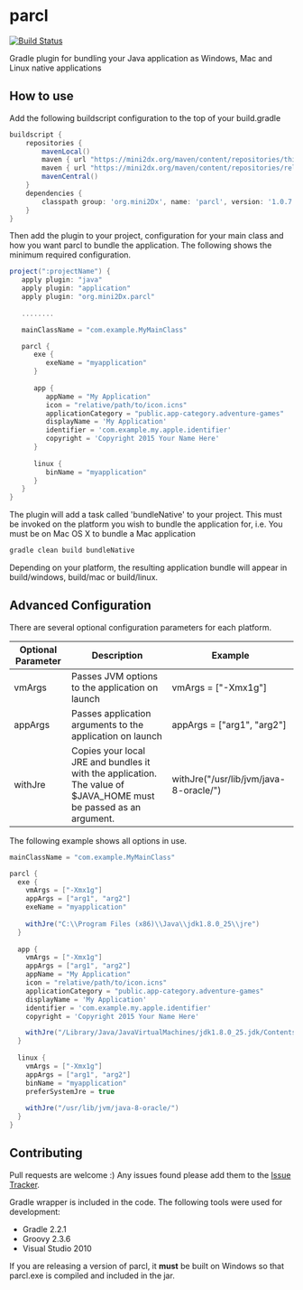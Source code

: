 parcl
==========

[![Build Status](https://travis-ci.org/mini2Dx/parcl.svg?branch=master)](https://travis-ci.org/mini2Dx/parcl)

Gradle plugin for bundling your Java application as Windows, Mac and Linux native applications

## How to use

Add the following buildscript configuration to the top of your build.gradle

```gradle
buildscript {
    repositories {
        mavenLocal()
        maven { url "https://mini2dx.org/maven/content/repositories/thirdparty" }
		maven { url "https://mini2dx.org/maven/content/repositories/releases" }
        mavenCentral()
    }
    dependencies {
        classpath group: 'org.mini2Dx', name: 'parcl', version: '1.0.7'
    }
}
```

Then add the plugin to your project, configuration for your main class and how you want parcl to bundle the application. The following shows the minimum required configuration.

```gradle
project(":projectName") {
   apply plugin: "java"
   apply plugin: "application"
   apply plugin: "org.mini2Dx.parcl"
   
   ........

   mainClassName = "com.example.MyMainClass"

   parcl {
      exe {
         exeName = "myapplication"
      }
		
      app {
         appName = "My Application"
         icon = "relative/path/to/icon.icns"
         applicationCategory = "public.app-category.adventure-games"
         displayName = 'My Application'
         identifier = 'com.example.my.apple.identifier'
         copyright = 'Copyright 2015 Your Name Here'
      }
		
      linux {
         binName = "myapplication"
      }
   }
}
```

The plugin will add a task called 'bundleNative' to your project. This must be invoked on the platform you wish to bundle the application for, i.e. You must be on Mac OS X to bundle a Mac application

```bash
gradle clean build bundleNative
```

Depending on your platform, the resulting application bundle will appear in build/windows, build/mac or build/linux.

## Advanced Configuration

There are several optional configuration parameters for each platform.

| Optional Parameter  | Description | Example |
| ------------- | ------------- | ------------- |
| vmArgs | Passes JVM options to the application on launch  | vmArgs = ["-Xmx1g"] |
| appArgs  | Passes application arguments to the application on launch  | appArgs = ["arg1", "arg2"] |
| withJre  | Copies your local JRE and bundles it with the application. The value of $JAVA_HOME must be passed as an argument. | withJre("/usr/lib/jvm/java-8-oracle/") |

The following example shows all options in use.

```gradle
mainClassName = "com.example.MyMainClass"

parcl {
  exe {
    vmArgs = ["-Xmx1g"]
    appArgs = ["arg1", "arg2"]
    exeName = "myapplication"
			
    withJre("C:\\Program Files (x86)\\Java\\jdk1.8.0_25\\jre")
  }
		
  app {
    vmArgs = ["-Xmx1g"]
    appArgs = ["arg1", "arg2"]
    appName = "My Application"
    icon = "relative/path/to/icon.icns"
    applicationCategory = "public.app-category.adventure-games"
    displayName = 'My Application'
    identifier = 'com.example.my.apple.identifier'
    copyright = 'Copyright 2015 Your Name Here'

    withJre("/Library/Java/JavaVirtualMachines/jdk1.8.0_25.jdk/Contents/Home")
  }
		
  linux {
    vmArgs = ["-Xmx1g"]
    appArgs = ["arg1", "arg2"]
    binName = "myapplication"
    preferSystemJre = true
			
    withJre("/usr/lib/jvm/java-8-oracle/")
  }
}
```

## Contributing

Pull requests are welcome :) Any issues found please add them to the [Issue Tracker](https://github.com/mini2Dx/parcl/issues).

Gradle wrapper is included in the code. The following tools were used for development:
* Gradle 2.2.1
* Groovy 2.3.6
* Visual Studio 2010

If you are releasing a version of parcl, it **must** be built on Windows so that parcl.exe is compiled and included in the jar.

